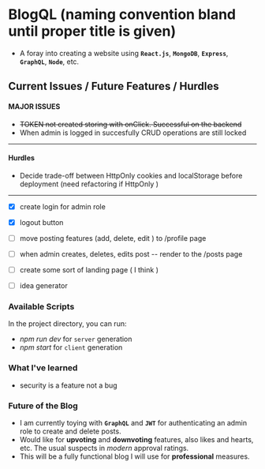 # BlogQL (naming convention bland until proper title is given)

- A foray into creating a website using **`React.js`**, **`MongoDB`**, **`Express`**, **`GraphQL`**, **`Node`**, etc.

## Current Issues / Future Features / Hurdles

#### **MAJOR ISSUES** 
 - ~~TOKEN not created storing with onClick. Successful on the backend~~
 - When admin is logged in succesfully CRUD operations are still locked

 ---

#### **Hurdles**

- Decide trade-off between HttpOnly cookies and localStorage before deployment (need refactoring if HttpOnly )

---

- [x] create login for admin role
- [x] logout button 
- [ ] move posting features (add, delete, edit ) to /profile page
- [ ] when admin creates, deletes, edits post -- render to the /posts page
- [ ] create some sort of landing page ( I think ) 
- [ ] idea generator 


### Available Scripts

In the project directory, you can run:
- *npm run dev* for `server` generation
- *npm start* for `client` generation

### What I've learned

- security is a feature not a bug

### Future of the Blog 

- I am currently toying with **`GraphQL`** and **`JWT`** for authenticating an admin role to create and delete posts. 
- Would like for **upvoting** and **downvoting** features, also likes and hearts, etc. The usual suspects in *modern* approval ratings.
- This will be a fully functional blog I will use for **professional** measures. 

